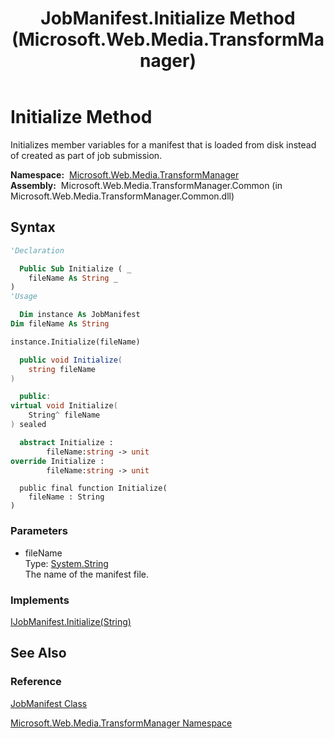 ﻿---
title: JobManifest.Initialize Method  (Microsoft.Web.Media.TransformManager)
TOCTitle: Initialize Method
ms:assetid: M:Microsoft.Web.Media.TransformManager.JobManifest.Initialize(System.String)
ms:mtpsurl: https://msdn.microsoft.com/en-us/library/microsoft.web.media.transformmanager.jobmanifest.initialize(v=VS.90)
ms:contentKeyID: 35520756
ms.date: 06/14/2012
mtps_version: v=VS.90
f1_keywords:
- Microsoft.Web.Media.TransformManager.JobManifest.Initialize
dev_langs:
- csharp
- jscript
- vb
- FSharp
- cpp
api_location:
- Microsoft.Web.Media.TransformManager.Common.dll
api_name:
- Microsoft.Web.Media.TransformManager.JobManifest.Initialize
api_type:
- Managed
topic_type:
- apiref
- kbSyntax
product_family_name: VS
ROBOTS: INDEX,FOLLOW
---

# Initialize Method

Initializes member variables for a manifest that is loaded from disk instead of created as part of job submission.

**Namespace:**  [Microsoft.Web.Media.TransformManager](microsoft-web-media-transformmanager-namespace.md)  
**Assembly:**  Microsoft.Web.Media.TransformManager.Common (in Microsoft.Web.Media.TransformManager.Common.dll)

## Syntax

```vb
'Declaration

  Public Sub Initialize ( _
    fileName As String _
)
'Usage

  Dim instance As JobManifest
Dim fileName As String

instance.Initialize(fileName)
```

```csharp
  public void Initialize(
    string fileName
)
```

```cpp
  public:
virtual void Initialize(
    String^ fileName
) sealed
```

``` fsharp
  abstract Initialize : 
        fileName:string -> unit 
override Initialize : 
        fileName:string -> unit 
```

```jscript
  public final function Initialize(
    fileName : String
)
```

### Parameters

  - fileName  
    Type: [System.String](https://msdn.microsoft.com/library/s1wwdcbf)  
    The name of the manifest file.  

### Implements

[IJobManifest.Initialize(String)](ijobmanifest-initialize-method-microsoft-web-media-transformmanager.md)  

## See Also

### Reference

[JobManifest Class](jobmanifest-class-microsoft-web-media-transformmanager.md)

[Microsoft.Web.Media.TransformManager Namespace](microsoft-web-media-transformmanager-namespace.md)

